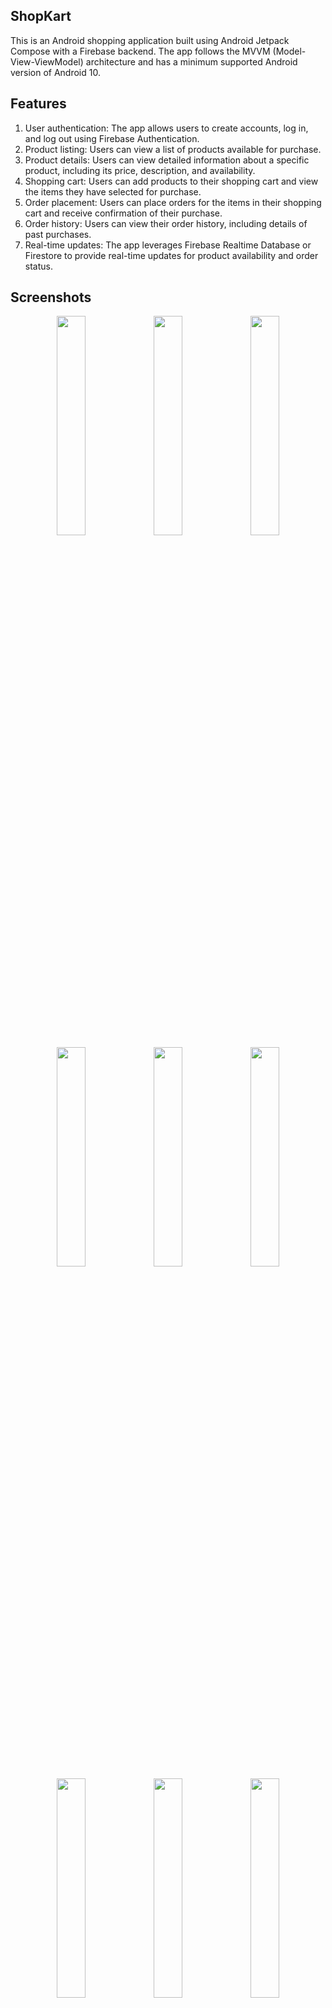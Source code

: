 ## ShopKart

This is an Android shopping application built using Android Jetpack Compose with a Firebase backend. The app follows the MVVM (Model-View-ViewModel) architecture and has a minimum supported Android version of Android 10.

## Features
1) User authentication: The app allows users to create accounts, log in, and log out using Firebase Authentication.
2) Product listing: Users can view a list of products available for purchase.
3) Product details: Users can view detailed information about a specific product, including its price, description, and availability.
4) Shopping cart: Users can add products to their shopping cart and view the items they have selected for purchase.
5) Order placement: Users can place orders for the items in their shopping cart and receive confirmation of their purchase.
6) Order history: Users can view their order history, including details of past purchases.
7) Real-time updates: The app leverages Firebase Realtime Database or Firestore to provide real-time updates for product availability and order status.

## Screenshots

<div align="center">
<div>
<img src="https://github.com/prasidhanchan/ShopKart/assets/92362239/fb162bcd-0fda-4fbc-b22f-ac952f857bf3" width="30%" /> <!-- Login -->
<img src="https://github.com/prasidhanchan/ShopKart/assets/92362239/6973e13e-9622-43dd-9ab4-7eb44e4b97ab" width="30%" /> <!-- SignUp -->
<img src="https://github.com/prasidhanchan/ShopKart/assets/92362239/abdafeff-b6e9-4afe-a747-bd626ea4d96a" width="30%" /> <!-- Google Login -->
<img src="https://github.com/prasidhanchan/ShopKart/assets/92362239/fcc26a12-a4d6-4bf8-9a24-4f775acc3f49" width="30%" /> <!-- Forgot Password -->
<img src="https://github.com/prasidhanchan/ShopKart/assets/92362239/3c98b16b-8a24-48f2-b4cd-867c516c017b" width="30%" /> <!-- Splash -->
<img src="https://github.com/prasidhanchan/ShopKart/assets/92362239/de14c493-186f-40ba-b540-4c0f221b59b0" width="30%" /> <!-- Home -->
<img src="https://github.com/prasidhanchan/ShopKart/assets/92362239/85af39a1-f8c0-4395-8025-cf97fd1cd3d9" width="30%" /> <!-- Details -->
<img src="https://github.com/prasidhanchan/ShopKart/assets/92362239/f7caf91f-294b-4a9d-ae83-5a6f6c1eeea5" width="30%" /> <!-- Search -->
<img src="https://github.com/prasidhanchan/ShopKart/assets/92362239/2ddcdb57-1877-4ea5-a0a4-36835fcde3c4" width="30%" /> <!-- My Orders -->
<img src="https://github.com/prasidhanchan/ShopKart/assets/92362239/2d300ba9-11ea-49bd-9eda-96f511785f2d" width="30%" /> <!-- Orders Details -->
<img src="https://github.com/prasidhanchan/ShopKart/assets/92362239/ab9da81d-f813-49c3-93a1-9b000585b3e3" width="30%" /> <!-- My Cart -->
<img src="https://github.com/prasidhanchan/ShopKart/assets/92362239/b60db7d2-6688-4448-8349-5c787215b291" width="30%" /> <!-- My Profile -->
<img src="https://github.com/prasidhanchan/ShopKart/assets/92362239/63b163d3-7cd3-4088-9334-6cdd3a4d7ebb" width="30%" /> <!-- Admin Profile -->
<img src="https://github.com/prasidhanchan/ShopKart/assets/92362239/cdd1d7b0-7164-4f60-8690-ffa3bc3b11ab" width="30%" /> <!-- Admin -->
<img src="https://github.com/prasidhanchan/ShopKart/assets/92362239/00c488a9-d8da-4e3b-90e1-214578a048ee" width="30%" /> <!-- Employee Profile -->
<img src="https://github.com/prasidhanchan/ShopKart/assets/92362239/c1032c42-21f3-485e-a802-ae111d076f81" width="30%" /> <!-- Employee -->
<img src="https://github.com/prasidhanchan/ShopKart/assets/92362239/036695e2-8013-451b-a445-4a184e43ae31" width="30%" /> <!-- Edit Profile -->
<img src="https://github.com/prasidhanchan/ShopKart/assets/92362239/3ed19c52-991d-4b9c-b69e-908aff0fcdb7" width="30%" /> <!-- Logout -->
</div>
</div>

## Prerequisites
Before running the app, make sure you have the following:

1) Android Studio Flamingo 2022.2.1 or later.
2) Android SDK with a minimum API level of 29 (Android 10).
3) Firebase project with Firestore or Realtime Database configured.
4) Google services JSON file (google-services.json) placed in the app module.

# Getting Started
1) Clone the repository: git clone https://github.com/Kawaki22/ShopKart.git Or Download the Zip file
2) Open the project in Android Studio.
3) Create a Firebase project and configure Firestore or Realtime Database.
4) Add your google-services.json file from your firebase console to the app module.
5) Enable Email/Password and Google sign-in method from Authentication section in firebase.
6) Add your Google Web Client Id in ShopKartUtils for Google Sign In to work. 

# Accounts and Login
This app has 3 types of logins
1) Users
2) Admin
3) Employee

Create an admin account from firebase console in the format admin.example@gmail.com

## Dependencies
The project uses the following dependencies:

1) Jetpack Compose: A modern UI toolkit for building native Android apps.
2) Firebase: Provides backend services for authentication, real-time updates, and database storage.
3) Coroutines: Provides asynchronous programming capabilities.
4) ViewModel: Part of the Jetpack library that provides a lifecycle-aware container for UI-related data.
5) Navigation: Handles navigation between different screens and features in the app.
6) Hilt: Used for dependency injection.

For a complete list of dependencies, refer to the build.gradle file in the app module.

## License
The project is licensed under the GPLv3 License. See the LICENSE file for more information.

## Acknowledgements
1) The Android Jetpack Compose team for their excellent work on the framework.
2) The Firebase team for providing a powerful backend infrastructure.


